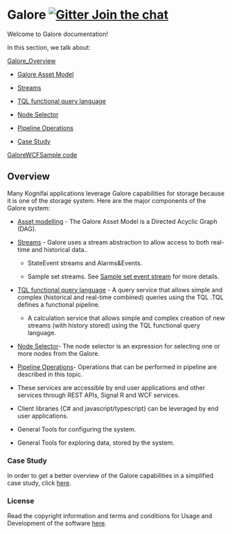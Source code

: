   
# Galore    [![Gitter Join the chat](https://badges.gitter.im/Join%20Chat.svg)](https://gitter.im/kognifai/Lobby)

Welcome to Galore documentation!

In this section, we talk about:

 [Galore_Overview](#Overview)

  - [Galore Asset Model](SDK-documentation/TQL.md)

  - [Streams](SDK-documentation/streams.md)

  - [TQL functional query language](SDK-documentation/TQL%20Syntax.md)

  - [Node Selector](SDK-documentation/Node%20Selector.md)
 
  - [Pipeline Operations](SDK-documentation/Pipeline%20Operations.md)

  - [Case Study](SDK-documentation/casestudy.md)
  
[GaloreWCFSample code](GaloreWCFSample)

## Overview

Many Kognifai applications leverage Galore capabilities for storage because it is one of the storage system. Here are the major components of the Galore system:

  - [Asset modelling](SDK-documentation/TQL.md) - The Galore Asset Model is a Directed Acyclic Graph (DAG).
  
  - [Streams](SDK-documentation/streams.md) - Galore uses a stream abstraction to allow access to both real-time and historical data..

    -   StateEvent streams and Alarms&Events.

    -   Sample set streams. See [Sample set event stream](SDK-documentation/streams.md)           for more details.
    
-  [TQL functional query language](SDK-documentation/TQL%20Syntax.md) - A query service that allows simple and complex (historical and real-time combined) queries using the TQL .TQL defines a functional pipeline. 

   -   A calculation service that allows simple and complex creation of new streams (with  history stored) using the TQL functional query language.

- [Node Selector](SDK-documentation/Node%20Selector.md)- The node selector is an expression for selecting one or more nodes from the Galore.

 - [Pipeline Operations](SDK-documentation/Pipeline%20Operations.md)- Operations that can be performed in pipeline are described in this topic.
 
- These services are accessible by end user applications and other services through REST APIs, Signal R and WCF services.

-   Client libraries (C# and javascript/typescript) can be leveraged by end user applications.

-   General Tools for configuring the system.

-   General Tools for exploring data, stored by the system.
 

### Case Study
In order to get a better overview of the Galore capabilities in a simplified case study, click [here](SDK-documentation/casestudy.md).

### License
Read the copyright information and terms and conditions for Usage and Development of the software [here](https://github.com/kognifai/Kognifai/blob/master/License.md#copyright--year-kongsberg-digital-as).

